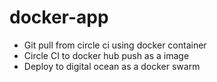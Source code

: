 # docker-app

- Git pull from circle ci using docker container
- Circle CI to docker hub push as a image
- Deploy to digital ocean as a docker swarm
